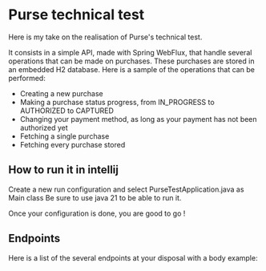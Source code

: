 # Purse technical test

Here is my take on the realisation of Purse's technical test.

It consists in a simple API, made with Spring WebFlux, that handle several operations that can be made on purchases.
These purchases are stored in an embedded H2 database.
Here is a sample of the operations that can be performed:
 - Creating a new purchase
 - Making a purchase status progress, from IN_PROGRESS to AUTHORIZED to CAPTURED
 - Changing your payment method, as long as your payment has not been authorized yet
 - Fetching a single purchase
 - Fetching every purchase stored

## How to run it in intellij

Create a new run configuration and select PurseTestApplication.java as Main class
Be sure to use java 21 to be able to run it.

Once your configuration is done, you are good to go !

## Endpoints

Here is a list of the several endpoints at your disposal with a body example:

